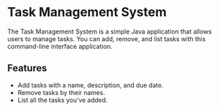 # Task Management System

The Task Management System is a simple Java application that allows users to manage tasks. You can add, remove, and list tasks with this command-line interface application.

## Features

- Add tasks with a name, description, and due date.
- Remove tasks by their names.
- List all the tasks you've added.
